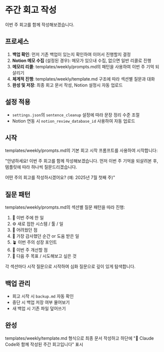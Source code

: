 # 주간 회고 작성

이번 주 회고를 함께 작성해보겠습니다.

## 프로세스

1. **백업 확인**: 먼저 기존 백업이 있는지 확인하여 이어서 진행할지 결정
2. **Notion 메모 수집** (설정된 경우): 메모가 있으내 수집, 없으면 일반 리콜로 진행
3. **메모리 리콜**: templates/weekly/prompts.md의 패턴을 사용하여 이번 주 기억 되살리기
4. **체계적 진행**: templates/weekly/template.md 구조에 따라 섹션별 질문과 대화
5. **완성 및 저장**: 최종 회고 문서 작성, Notion 설정시 자동 업로드

## 설정 적용

- `settings.json`의 `sentence_cleanup` 설정에 따라 문장 정리 수준 조절
- Notion 연동 시 `notion_review_database_id` 사용하여 자동 업로드

## 시작

templates/weekly/prompts.md의 기본 회고 시작 프롬프트를 사용하여 시작합니다:

"안녕하세요! 이번 주 회고를 함께 작성해보겠습니다.
먼저 이번 주 기억을 되살려본 후, 템플릿에 따라 하나씩 질문드리겠습니다.

어떤 주의 회고를 작성하시겠어요? (예: 2025년 7월 첫째 주)"

## 질문 패턴

templates/weekly/prompts.md의 섹션별 질문 패턴을 따라 진행:

1. 📌 이번 주에 한 일
2. ⚙️ 새로 접한 시스템 / 툴 / 일
3. 🤯 어려웠던 점
4. 🙌 가장 감사했던 순간 or 도움 받은 일
5. 🪴 이번 주의 성장 포인트
6. 🔄 이번 주 개선할 점
7. 🎯 다음 주 목표 / 시도해보고 싶은 것

각 섹션마다 시작 질문으로 시작하여 심화 질문으로 깊이 있게 탐색합니다.

## 백업 관리

- 회고 시작 시 `backup.md` 자동 확인
- 중단 시 백업 저장 여부 물어보기
- 새 백업 시 기존 파일 덮어쓰기

## 완성

templates/weekly/template.md 형식으로 최종 문서 작성하고 하단에 "🤖 Claude Code와 함께 작성된 주간 회고입니다" 표시